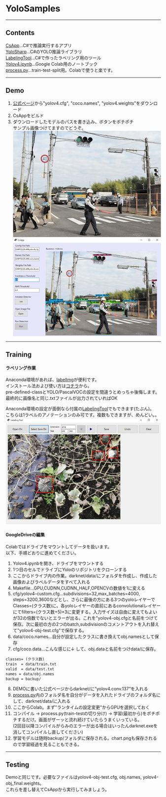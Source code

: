 # YoloSamples

---

## Contents
[CsApp](/CsApp)...C#で推論実行するアプリ  
[YoloSharp](/YoloSharp)...C#のYOLO推論ライブラリ  
[LabelingTool](/LabelingTool)...C#で作ったラベリング用のツール  
[Yolov4.ipynb](/Yolov4.ipynb)...Google Colab用のノートブック  
[process.py](/process.py)...train-test-split用。Colabで使うと楽です。  

---
## Demo
1. [公式ページ](https://github.com/AlexeyAB/darknet)から"yolov4.cfg", "coco.names", "yolov4.weights"をダウンロード
2. CsAppをビルド
3. ダウンロードしたモデルのパスを書き込み、ボタンをポチポチ  
サンプル画像つけてますのでどうぞ。  
![Sample](/Sample.jpg)
![detect](/detect.png)

---

## Training
#### ラベリング作業
Anaconda環境があれば、[labelImg](https://github.com/tzutalin/labelImg)が便利です。  
インストール法および使い方は[コチラ](https://www.miki-ie.com/python/labelimg-annotation-yolo-darknet/)から。  
pre-defined-classとYOLO/PascalVOCの設定を間違うとめっちゃ後悔します。  
最終的に画像名と同じ.txtファイルが出力されていればOK  
  
Anaconda環境の設定が面倒なら付属の[LabelingTool](/LabelingTool)でもできます(たぶん)。  
こちらは1ラベルのアノテーションのみ可です。複数もできますが、めんどい。。  
![labeling](/labeling.png)

#### GoogleDriveの編集
Colabではドライブをマウントしてデータを扱います。  
以下、手順どおりに進めてください。  
1. Yolov4.ipynbを開き、ドライブをマウントする
2. 1つ目のセルでドライブにYoloのリポジトリをクローンする
3. ここからドライブ内の作業。darknet/data/にフォルダを作成し、作成した画像およびラベルデータをすべて入れる
4. Makefile...GPU,CUDNN,CUDNN_HALF,OPENCVの数値を1に変える
5. cfg/yolov4-custom.cfg...subdivisions=32,max_batches=4000, steps=3200,3600などとし、さらに最後の方にある3つのyoloレイヤーでClasses=(クラス数)に、各yoloレイヤーの直前にあるconvolutionalレイヤーにてfilters=(クラス数+5)×3に変更する。入力サイズは自由に変えてもよいが32の倍数でないとエラーが出る。これを"yolov4-obj.cfgと名前をつけて保存。次に最初の方の2つのbatch,subdivisionのコメントアウトを入れ替えて"yolov4-obj-test.cfg"で保存する。
6. data/coco.names...自分が設定したクラスに書き換えてobj.namesとして保存
7. cfg/coco.data...こんな感じに↓ して、obj.dataと名前をつけdata/に保存。
```
classes= (クラス数)
train  = data/train.txt
valid  = data/test.txt
names = data/obj.names
backup = backup/
```
8. DEMOに書いた公式ページからdarknet/に”yolov4.conv.137”を入れる
9. [process.py](/process.py)内のフォルダ名を自分がデータを入れたドライブのフォルダ名にして、darknet/data/に入れる
10. ここからColab。まず"ランタイムの設定変更"からGPUを選択しておく
11. コンパイル → process.py(train-testの切り分け) → 学習(最初から)をポチポチするだけ。画面がザーッと流れ続けていたらうまくいっている。  
(2回目以降コンパイルがらみのエラーが出る場合はいったんdarknet.exeを消してコンパイルし直してください)  
12. 学習モデルは随時backup/フォルダに保存される。chart.pngも保存されるので学習経過を見ることもできる。  

---

## Testing
Demoと同じです。必要なファイルはyolov4-obj-test.cfg, obj.names, yolov4-obj_final.weights。  
これらを差し替えてCsAppから実行してみましょう。
